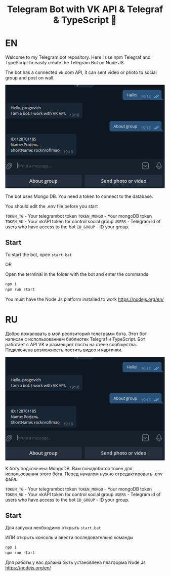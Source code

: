 

<h1 align="center">Telegram Bot with VK API & Telegraf & TypeScript 👋</h1>

# EN

Welcome to my Telegram bot repository. Here I use npm Telegraf and TypeScript to easily create the Telegram Bot on Node JS.

The bot has a connected vk.com API, it can sent video or photo to social group and post on wall.

![](https://github.com/Progovich/typescript-telegram-vkapi/blob/master/other/bot.png)



The bot uses Mongo DB. You need a token to connect to the database. 

You should edit the .env file before you start

`TOKEN_TG` - Your telegrambot token
`TOKEN_MONGO` - Your mongoDB token
`TOKEN_VK` - Your vkAPI token for control social group
`USERS` - Telegram id of users who have access to the bot
`ID_GROUP` - ID your group.

##  Start

To start the bot, open `start.bat`

OR

Open the terminal in the folder with the bot and enter the commands

```sh
npm i
npm run start
```

You must have the Node Js platform installed to work
https://nodejs.org/en/

# RU

Добро пожаловать в мой реопзиторий телеграмм бота. Этот бот написан с использованием библиотек Telegraf и TypeScript. Бот работает с API VK и размещает посты на стене сообщества. Подключена возможность постить видео и картинки.

![](https://github.com/Progovich/typescript-telegram-vkapi/blob/master/other/bot.png)

К боту подключена MongoDB. Вам понадобится токен для использования этого бота.
Перед началом нужно отредактировать .env файл.

`TOKEN_TG` - Your telegrambot token
`TOKEN_MONGO` - Your mongoDB token
`TOKEN_VK` - Your vkAPI token for control social group
`USERS` - Telegram id of users who have access to the bot
`ID_GROUP` - ID your group.

##  Start

Для запуска необходимо открыть `start.bat`

ИЛИ открыть консоль и ввести последовательно команды

```sh
npm i
npm run start
```

Для работы у вас должна быть установлена платформа Node Js
https://nodejs.org/en/
